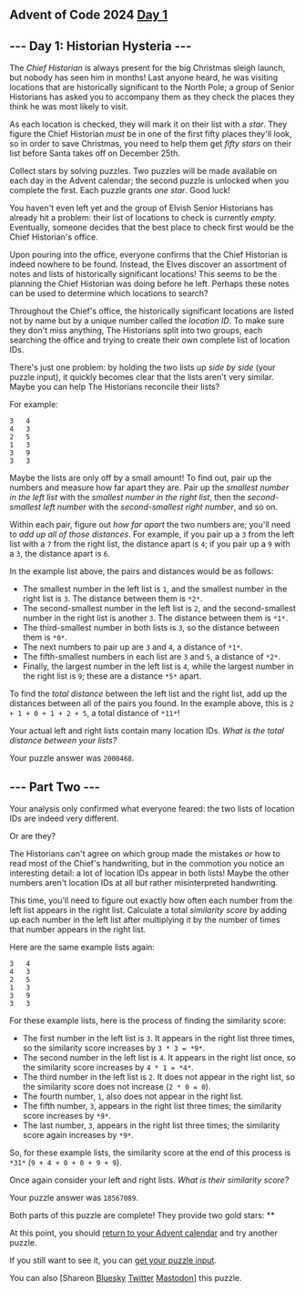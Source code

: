 ## Advent of Code 2024 [Day 1](https://adventofcode.com/2024/day/1)

\--- Day 1: Historian Hysteria ---
----------

The *Chief Historian* is always present for the big Christmas sleigh launch, but nobody has seen him in months! Last anyone heard, he was visiting locations that are historically significant to the North Pole; a group of Senior Historians has asked you to accompany them as they check the places they think he was most likely to visit.

As each location is checked, they will mark it on their list with a *star*. They figure the Chief Historian *must* be in one of the first fifty places they'll look, so in order to save Christmas, you need to help them get *fifty stars* on their list before Santa takes off on December 25th.

Collect stars by solving puzzles. Two puzzles will be made available on each day in the Advent calendar; the second puzzle is unlocked when you complete the first. Each puzzle grants *one star*. Good luck!

You haven't even left yet and the group of Elvish Senior Historians has already hit a problem: their list of locations to check is currently *empty*. Eventually, someone decides that the best place to check first would be the Chief Historian's office.

Upon pouring into the office, everyone confirms that the Chief Historian is indeed nowhere to be found. Instead, the Elves discover an assortment of notes and lists of historically significant locations! This seems to be the planning the Chief Historian was doing before he left. Perhaps these notes can be used to determine which locations to search?

Throughout the Chief's office, the historically significant locations are listed not by name but by a unique number called the *location ID*. To make sure they don't miss anything, The Historians split into two groups, each searching the office and trying to create their own complete list of location IDs.

There's just one problem: by holding the two lists up *side by side* (your puzzle input), it quickly becomes clear that the lists aren't very similar. Maybe you can help The Historians reconcile their lists?

For example:

```
3   4
4   3
2   5
1   3
3   9
3   3

```

Maybe the lists are only off by a small amount! To find out, pair up the numbers and measure how far apart they are. Pair up the *smallest number in the left list* with the *smallest number in the right list*, then the *second-smallest left number* with the *second-smallest right number*, and so on.

Within each pair, figure out *how far apart* the two numbers are; you'll need to *add up all of those distances*. For example, if you pair up a `3` from the left list with a `7` from the right list, the distance apart is `4`; if you pair up a `9` with a `3`, the distance apart is `6`.

In the example list above, the pairs and distances would be as follows:

* The smallest number in the left list is `1`, and the smallest number in the right list is `3`. The distance between them is `*2*`.
* The second-smallest number in the left list is `2`, and the second-smallest number in the right list is another `3`. The distance between them is `*1*`.
* The third-smallest number in both lists is `3`, so the distance between them is `*0*`.
* The next numbers to pair up are `3` and `4`, a distance of `*1*`.
* The fifth-smallest numbers in each list are `3` and `5`, a distance of `*2*`.
* Finally, the largest number in the left list is `4`, while the largest number in the right list is `9`; these are a distance `*5*` apart.

To find the *total distance* between the left list and the right list, add up the distances between all of the pairs you found. In the example above, this is `2 + 1 + 0 + 1 + 2 + 5`, a total distance of `*11*`!

Your actual left and right lists contain many location IDs. *What is the total distance between your lists?*

Your puzzle answer was `2000468`.

\--- Part Two ---
----------

Your analysis only confirmed what everyone feared: the two lists of location IDs are indeed very different.

Or are they?

The Historians can't agree on which group made the mistakes *or* how to read most of the Chief's handwriting, but in the commotion you notice an interesting detail: a lot of location IDs appear in both lists! Maybe the other numbers aren't location IDs at all but rather misinterpreted handwriting.

This time, you'll need to figure out exactly how often each number from the left list appears in the right list. Calculate a total *similarity score* by adding up each number in the left list after multiplying it by the number of times that number appears in the right list.

Here are the same example lists again:

```
3   4
4   3
2   5
1   3
3   9
3   3

```

For these example lists, here is the process of finding the similarity score:

* The first number in the left list is `3`. It appears in the right list three times, so the similarity score increases by `3 * 3 = *9*`.
* The second number in the left list is `4`. It appears in the right list once, so the similarity score increases by `4 * 1 = *4*`.
* The third number in the left list is `2`. It does not appear in the right list, so the similarity score does not increase (`2 * 0 = 0`).
* The fourth number, `1`, also does not appear in the right list.
* The fifth number, `3`, appears in the right list three times; the similarity score increases by `*9*`.
* The last number, `3`, appears in the right list three times; the similarity score again increases by `*9*`.

So, for these example lists, the similarity score at the end of this process is `*31*` (`9 + 4 + 0 + 0 + 9 + 9`).

Once again consider your left and right lists. *What is their similarity score?*

Your puzzle answer was `18567089`.

Both parts of this puzzle are complete! They provide two gold stars: \*\*

At this point, you should [return to your Advent calendar](/2024) and try another puzzle.

If you still want to see it, you can [get your puzzle input](1/input).

You can also [Shareon [Bluesky](https://bsky.app/intent/compose?text=I%27ve+completed+%22Historian+Hysteria%22+%2D+Day+1+%2D+Advent+of+Code+2024+%23AdventOfCode+https%3A%2F%2Fadventofcode%2Ecom%2F2024%2Fday%2F1) [Twitter](https://twitter.com/intent/tweet?text=I%27ve+completed+%22Historian+Hysteria%22+%2D+Day+1+%2D+Advent+of+Code+2024&amp;url=https%3A%2F%2Fadventofcode%2Ecom%2F2024%2Fday%2F1&amp;related=ericwastl&amp;hashtags=AdventOfCode) [Mastodon](javascript:void(0);)] this puzzle.
